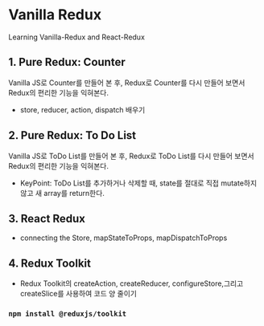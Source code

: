 # Vanilla Redux

Learning Vanilla-Redux and React-Redux

## 1. Pure Redux: Counter

Vanilla JS로 Counter를 만들어 본 후, Redux로 Counter를 다시 만들어 보면서 Redux의 편리한 기능을 익혀본다.

- store, reducer, action, dispatch 배우기

## 2. Pure Redux: To Do List

Vanilla JS로 ToDo List를 만들어 본 후, Redux로 ToDo List를 다시 만들어 보면서 Redux의 편리한 기능을 익혀본다.

- KeyPoint: ToDo List를 추가하거나 삭제할 때,
state를 절대로 직접 mutate하지 않고 새 array를 return한다.

## 3. React Redux

- connecting the Store, mapStateToProps, mapDispatchToProps

## 4. Redux Toolkit

- Redux Toolkit의 createAction, createReducer, configureStore,그리고 createSlice를 사용하여 코드 양 줄이기

### ```npm install @reduxjs/toolkit```




